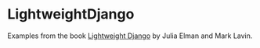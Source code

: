 # LightweightDjango

Examples from the book [Lightweight Django](http://shop.oreilly.com/product/0636920032502.do) by Julia Elman and Mark Lavin.
